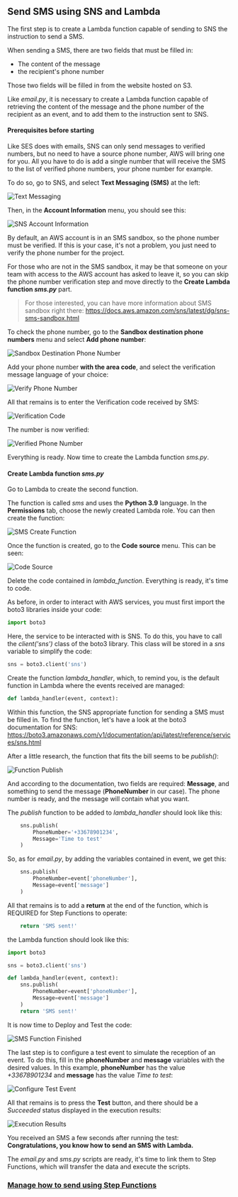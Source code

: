 ## Send SMS using SNS and Lambda

The first step is to create a Lambda function capable of sending to SNS the instruction to send a SMS.

When sending a SMS, there are two fields that must be filled in:
- The content of the message
- the recipient's phone number

Those two fields will be filled in from the website hosted on S3.

Like *email.py*, it is necessary to create a Lambda function capable of retrieving the content of the message and the phone number of the recipient as an event, and to add them to the instruction sent to SNS.

#### Prerequisites before starting

Like SES does with emails, SNS can only send messages to verified numbers, but no need to have a source phone number, AWS will bring one for you. All you have to do is add a single number that will receive the SMS to the list of verified phone numbers, your phone number for example.

To do so, go to SNS, and select **Text Messaging (SMS)** at the left:

![Text Messaging](images/text-messaging.png ':size=900')

Then, in the **Account Information** menu, you should see this:

![SNS Account Information](images/sns-account-information.png ':size=800')

By default, an AWS account is in an SMS sandbox, so the phone number must be verified. If this is your case, it's not a problem, you just need to verify the phone number for the project.

For those who are not in the SMS sandbox, it may be that someone on your team with access to the AWS account has asked to leave it, so you can skip the phone number verification step and move directly to the **Create Lambda function *sms.py*** part.

> For those interested, you can have more information about SMS sandbox right there: https://docs.aws.amazon.com/sns/latest/dg/sns-sms-sandbox.html

To check the phone number, go to the **Sandbox destination phone numbers** menu and select **Add phone number**:

![Sandbox Destination Phone Number](images/sandbox-destination-phone.png ':size=700')

Add your phone number **with the area code**, and select the verification message language of your choice:

![Verify Phone Number](images/verify-phone-number.png ':size=800')

All that remains is to enter the Verification code received by SMS:

![Verification Code](images/verification-code.png ':size=800')

The number is now verified:

![Verified Phone Number](images/verified-phone-number.png ':size=700')

Everything is ready. Now time to create the Lambda function *sms.py*.

#### Create Lambda function *sms.py*

Go to Lambda to create the second function.

The function is called *sms* and uses the **Python 3.9** language. In the **Permissions** tab, choose the newly created Lambda role. You can then create the function:

![SMS Create Function](images/create-sms-function.png ':size=900')

Once the function is created, go to the **Code source** menu. This can be seen:

![Code Source](images/code-source.png ':size=900')

Delete the code contained in *lambda_function*. Everything is ready, it's time to code.

As before, in order to interact with AWS services, you must first import the boto3 libraries inside your code:

``` py
import boto3
```

Here, the service to be interacted with is SNS. To do this, you have to call the *client('sns')* class of the boto3 library. This class will be stored in a *sns* variable to simplify the code:

``` py
sns = boto3.client('sns')
```

Create the function *lambda_handler*, which, to remind you, is the default function in Lambda where the events received are managed:

``` py
def lambda_handler(event, context):
```

Within this function, the SNS appropriate function for sending a SMS must be filled in. To find the function, let's have a look at the boto3 documentation for SNS: https://boto3.amazonaws.com/v1/documentation/api/latest/reference/services/sns.html

After a little research, the function that fits the bill seems to be *publish()*:

![Function Publish](images/function-publish.png ':size=600')

And according to the documentation, two fields are required: **Message**, and something to send the message (**PhoneNumber** in our case). The phone number is ready, and the message will contain what you want.

The *publish* function to be added to *lambda_handler* should look like this:

``` py
    sns.publish(
        PhoneNumber='+33678901234',
        Message='Time to test'
    )
```

So, as for *email.py*, by adding the variables contained in event, we get this:

``` py
    sns.publish(
        PhoneNumber=event['phoneNumber'],
        Message=event['message']
    )
```

All that remains is to add a **return** at the end of the function, which is REQUIRED for Step Functions to operate:

``` py
    return 'SMS sent!'
```

the Lambda function should look like this:

``` py
import boto3

sns = boto3.client('sns')

def lambda_handler(event, context):
    sns.publish(
        PhoneNumber=event['phoneNumber'],
        Message=event['message']
    )
    return 'SMS sent!'
```

It is now time to Deploy and Test the code:

![SMS Function Finished](images/sms-function-finished.png ':size=900')

The last step is to configure a test event to simulate the reception of an event. To do this, fill in the **phoneNumber** and **message** variables with the desired values. In this example, **phoneNumber** has the value *+33678901234* and **message** has the value *Time to test*:

![Configure Test Event](images/configure-test-event.png ':size=600')

All that remains is to press the **Test** button, and there should be a *Succeeded* status displayed in the execution results:

![Execution Results](images/execution-results.png ':size=700')

You received an SMS a few seconds after running the test: **Congratulations, you know how to send an SMS with Lambda.**

The *email.py* and *sms.py* scripts are ready, it's time to link them to Step Functions, which will transfer the data and execute the scripts.

### [Manage how to send using Step Functions](/projects/project-2/part-6/README.md)